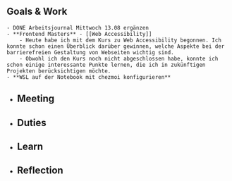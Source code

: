 ## Goals & Work
	- DONE Arbeitsjournal Mittwoch 13.08 ergänzen
	- **Frontend Masters** - [[Web Accessibility]]
		- Heute habe ich mit dem Kurs zu Web Accessibility begonnen. Ich konnte schon einen Überblick darüber gewinnen, welche Aspekte bei der barrierefreien Gestaltung von Webseiten wichtig sind.
		- Obwohl ich den Kurs noch nicht abgeschlossen habe, konnte ich schon einige interessante Punkte lernen, die ich in zukünftigen Projekten berücksichtigen möchte.
	- **WSL auf der Notebook mit chezmoi konfigurieren**
- ## Meeting
- ## Duties
- ## Learn
- ## Reflection